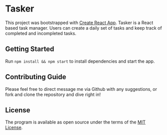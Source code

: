 # Tasker
This project was bootstrapped with [Create React App](https://github.com/facebook/create-react-app).
Tasker is a React based task manager. Users can create a daily set of tasks and keep track of completed and incompleted tasks. 

## Getting Started
Run `npm install && npm start` to install dependencies and start the app.

## Contributing Guide
Please feel free to direct message me via Github with any suggestions, or fork and clone the repository and dive right in!

## License
The program is available as open source under the terms of the [MIT License](https://opensource.org/licenses/MIT).